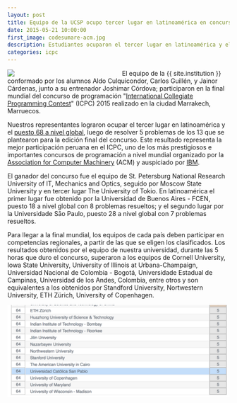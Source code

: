 ```yaml
---
layout: post
title: Equipo de la UCSP ocupo tercer lugar en latinoamérica en concurso de programación ACM ICPC
date: 2015-05-21 10:00:00
first_image: codesumare-acm.jpg
description: Estudiantes ocuparon el tercer lugar en latinoamérica y el puesto 68 en ranking global en el concurso de programación ACM ICPC 2015 realizado en Marruecos.
categories: icpc
---
```


<img src="/img/{{ page.first_image }}"  width="240" style="float:left; margin-right: 20px;">

El equipo de la {{ site.institution }} conformado por los alumnos Aldo
Culquicondor, Carlos Guillén, y Jainor Cárdenas, junto a su entrenador
Joshimar Córdova; participaron en la final mundial del concurso de
programación "[International Collegiate Programming Contest][icpc]" (ICPC)
2015 realizado en la ciudad Marrakech, Marruecos. 

Nuestros representantes lograron ocupar el tercer lugar en
latinoamérica y el [puesto 68 a nivel global][icpc-2015-scoreboard],
luego de resolver 5 problemas de los 13 que se plantearon para la
edición final del concurso. Este resultado representa la mejor
participación peruana en el ICPC, uno de los más prestigiosos e
importantes concursos de programación a nivel mundial 
organizado por la [Association for Computer Machinery][acm] (ACM) y
auspiciado por [IBM][ibm]. 

El ganador del concurso fue el equipo de St. Petersburg National
Research University of IT, Mechanics and Optics, seguido por Moscow
State University y en tercer lugar The University of Tokio. En
latinoamérica el primer lugar fue obtenido por la Universidad de
Buenos Aires - FCEN, puesto 18 a nivel global con 8 problemas
resueltos; y el segundo lugar por la Universidade Sāo Paulo, puesto 28
a nivel global con 7 problemas resueltos.

Para llegar a la final mundial, los equipos de cada país deben
participar en competencias regionales, a partir de las que se eligen
los clasificados. Los resultados obtenidos por el equipo de nuestra
universidad, durante las 5 horas que duro el concurso, superaron a los
equipos de Cornell University, Iowa State University, University of
Illinois at Urbana-Champaign, Universidad Nacional de Colombia -
Bogotá, Universidade Estadual de Campinas, Universidad de los Andes,
Colombia, entre otros y son equivalentes a los obtenidos por Standford
University, Nortwestern University, ETH Zürich, University of
Copenhagen.


[<img src="/img/icpc-2015-resultados.png"  width="540" class="img">][icpc-2015-results]

[acm]: http://www.acm.org
[icpc]: http://icpc.baylor.edu
[ibm]: http://ibm.com
[icpc-2015-results]: http://icpc.baylor.edu/worldfinals/results
[icpc-2015-scoreboard]: http://icpc.baylor.edu/scoreboard/
